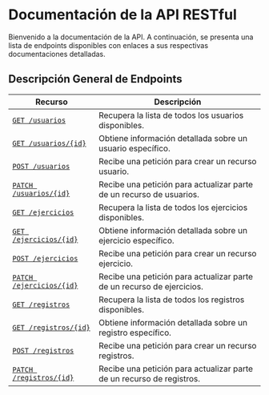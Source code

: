 # Documentación de la API RESTful

Bienvenido a la documentación de la API. A continuación, se presenta una lista
de endpoints disponibles con enlaces a sus respectivas documentaciones detalladas.

## Descripción General de Endpoints

| Recurso                    | Descripción |
| -------------------------- | ----------- |
| [`GET /usuarios`](./endpoints//get-usuarios.md)               | Recupera la lista de todos los usuarios disponibles. |
| [`GET /usuarios/{id}`](./endpoints//get-usuarios-id.md)          | Obtiene información detallada sobre un usuario específico. |
| [`POST /usuarios`](./endpoints//post-usuarios.md)               | Recibe una petición para crear un recurso usuario. |
| [`PATCH /usuarios/{id}`](./endpoints//patch-usuarios.md)               | Recibe una petición para actualizar parte de un recurso de usuarios. |
| [`GET /ejercicios`](./endpoints//get-ejercicios.md)              | Recupera la lista de todos los ejercicios disponibles. |
| [`GET /ejercicios/{id}`](./endpoints//get-ejercicios-id.md)        | Obtiene información detallada sobre un ejercicio específico. |
| [`POST /ejercicios`](./endpoints//post-ejercicios.md)              | Recibe una petición para crear un recurso ejercicio. |
| [`PATCH /ejercicios/{id}`](./endpoints//patch-ejercicios.md)               | Recibe una petición para actualizar parte de un recurso de ejercicios. |
| [`GET /registros`](./endpoints//get-registros.md)             | Recupera la lista de todos los registros disponibles. |
| [`GET /registros/{id}`](./endpoints//get-registros-id.md)        | Obtiene información detallada sobre un registro específico. |
| [`POST /registros`](./endpoints//post-registros.md)               | Recibe una petición para crear un recurso registros. |
| [`PATCH /registros/{id}`](./endpoints//patch-registros.md)               | Recibe una petición para actualizar parte de un recurso de registros. |
